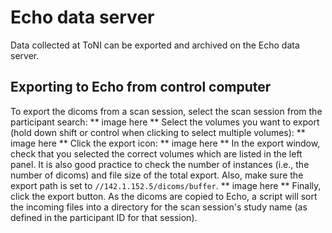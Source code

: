 # Echo data server

Data collected at ToNI can be exported and archived on the Echo data server. 

## Exporting to Echo from control computer
To export the dicoms from a scan session, select the scan session from the participant search:
** image here **
Select the volumes you want to export (hold down shift or control when clicking to select multiple volumes):
** image here **
Click the export icon:
** image here **
In the export window, check that you selected the correct volumes which are listed in the left panel. It is also good practice to check the number of instances (i.e., the number of dicoms) and file size of the total export. Also, make sure the export path is set to `//142.1.152.5/dicoms/buffer`.
** image here **
Finally, click the export button. As the dicoms are copied to Echo, a script will sort the incoming files into a directory for the scan session's study name (as defined in the participant ID for that session).
